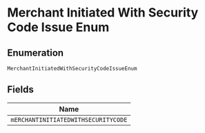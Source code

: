 
# Merchant Initiated With Security Code Issue Enum

## Enumeration

`MerchantInitiatedWithSecurityCodeIssueEnum`

## Fields

| Name |
|  --- |
| `mERCHANTINITIATEDWITHSECURITYCODE` |

